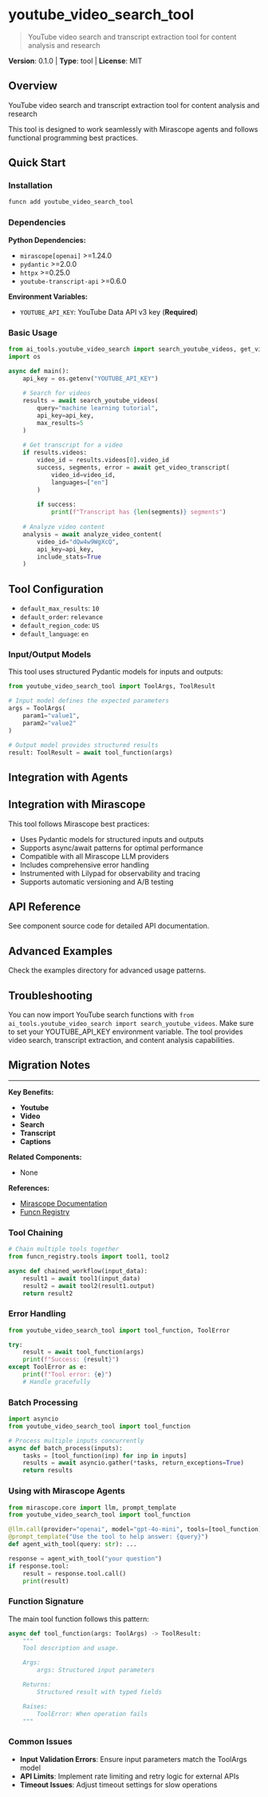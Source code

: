 # youtube_video_search_tool
> YouTube video search and transcript extraction tool for content analysis and research

**Version**: 0.1.0 | **Type**: tool | **License**: MIT

## Overview

YouTube video search and transcript extraction tool for content analysis and research

This tool is designed to work seamlessly with Mirascope agents and follows functional programming best practices.

## Quick Start

### Installation

```bash
funcn add youtube_video_search_tool
```

### Dependencies

**Python Dependencies:**

- `mirascope[openai]` >=1.24.0
- `pydantic` >=2.0.0
- `httpx` >=0.25.0
- `youtube-transcript-api` >=0.6.0

**Environment Variables:**

- `YOUTUBE_API_KEY`: YouTube Data API v3 key (**Required**)

### Basic Usage

```python
from ai_tools.youtube_video_search import search_youtube_videos, get_video_transcript, analyze_video_content
import os

async def main():
    api_key = os.getenv("YOUTUBE_API_KEY")
    
    # Search for videos
    results = await search_youtube_videos(
        query="machine learning tutorial",
        api_key=api_key,
        max_results=5
    )
    
    # Get transcript for a video
    if results.videos:
        video_id = results.videos[0].video_id
        success, segments, error = await get_video_transcript(
            video_id=video_id,
            languages=["en"]
        )
        
        if success:
            print(f"Transcript has {len(segments)} segments")
    
    # Analyze video content
    analysis = await analyze_video_content(
        video_id="dQw4w9WgXcQ",
        api_key=api_key,
        include_stats=True
    )
```

## Tool Configuration

- `default_max_results`: `10`
- `default_order`: `relevance`
- `default_region_code`: `US`
- `default_language`: `en`

### Input/Output Models

This tool uses structured Pydantic models for inputs and outputs:

```python
from youtube_video_search_tool import ToolArgs, ToolResult

# Input model defines the expected parameters
args = ToolArgs(
    param1="value1",
    param2="value2"
)

# Output model provides structured results
result: ToolResult = await tool_function(args)
```

## Integration with Agents

## Integration with Mirascope

This tool follows Mirascope best practices:

- Uses Pydantic models for structured inputs and outputs
- Supports async/await patterns for optimal performance
- Compatible with all Mirascope LLM providers
- Includes comprehensive error handling
- Instrumented with Lilypad for observability and tracing
- Supports automatic versioning and A/B testing

## API Reference

See component source code for detailed API documentation.

## Advanced Examples

Check the examples directory for advanced usage patterns.

## Troubleshooting

You can now import YouTube search functions with `from ai_tools.youtube_video_search import search_youtube_videos`. Make sure to set your YOUTUBE_API_KEY environment variable. The tool provides video search, transcript extraction, and content analysis capabilities.

## Migration Notes

---

**Key Benefits:**

- **Youtube**
- **Video**
- **Search**
- **Transcript**
- **Captions**

**Related Components:**

- None

**References:**

- [Mirascope Documentation](https://mirascope.com)
- [Funcn Registry](https://github.com/funcn-ai/funcn)

### Tool Chaining

```python
# Chain multiple tools together
from funcn_registry.tools import tool1, tool2

async def chained_workflow(input_data):
    result1 = await tool1(input_data)
    result2 = await tool2(result1.output)
    return result2
```

### Error Handling

```python
from youtube_video_search_tool import tool_function, ToolError

try:
    result = await tool_function(args)
    print(f"Success: {result}")
except ToolError as e:
    print(f"Tool error: {e}")
    # Handle gracefully
```

### Batch Processing

```python
import asyncio
from youtube_video_search_tool import tool_function

# Process multiple inputs concurrently
async def batch_process(inputs):
    tasks = [tool_function(inp) for inp in inputs]
    results = await asyncio.gather(*tasks, return_exceptions=True)
    return results
```

### Using with Mirascope Agents

```python
from mirascope.core import llm, prompt_template
from youtube_video_search_tool import tool_function

@llm.call(provider="openai", model="gpt-4o-mini", tools=[tool_function])
@prompt_template("Use the tool to help answer: {query}")
def agent_with_tool(query: str): ...

response = agent_with_tool("your question")
if response.tool:
    result = response.tool.call()
    print(result)
```

### Function Signature

The main tool function follows this pattern:

```python
async def tool_function(args: ToolArgs) -> ToolResult:
    """
    Tool description and usage.

    Args:
        args: Structured input parameters

    Returns:
        Structured result with typed fields

    Raises:
        ToolError: When operation fails
    """
```

### Common Issues

- **Input Validation Errors**: Ensure input parameters match the ToolArgs model
- **API Limits**: Implement rate limiting and retry logic for external APIs
- **Timeout Issues**: Adjust timeout settings for slow operations
